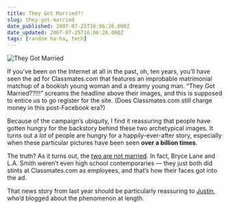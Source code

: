 ```yaml
---
title: They Got Married?!
slug: they-got-married
date_published: 2007-07-25T16:06:26.000Z
date_updated: 2007-07-25T16:06:26.000Z
tags: [random ha-ha, tech]
---
```


![They Got Married](https://cdn.glitch.global/034ff067-8128-4744-8807-d19cee4142e7/they-got-married.jpg?v=1714796180629)

If you’ve been on the Internet at all in the past, oh, ten years, you’ll have seen the ad for Classmates.com that features an improbable matrimonial matchup of a bookish young woman and a dreamy young man. “They Got Married??!!!” screams the headline above their images, and this is supposed to entice us to go register for the site. (Does Classmates.com still charge money in this post-Facebook era?)

Because of the campaign’s ubiquity, I find it reassuring that people have gotten hungry for the backstory behind these two archetypical images. It turns out a *lot* of people are hungry for a happily-ever-after story, especially when these particular pictures have been seen **over a billion times**.

The truth? As it turns out, the [two are not married](http://seattletimes.nwsource.com/html/businesstechnology/2003325519_adcouple27.html). In fact, Bryce Lane and L.A. Smith weren’t even high school contemporaries — they just both did stints at Classmates.com as employees, and that’s how their faces got into the ad.

That news story from last year should be particularly reassuring to [Justin](http://dudemanphat.blogspot.com/2005/10/how-am-i-supposed-to-care-about-nick.html), who’d blogged about the phenomenon at length.
